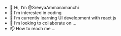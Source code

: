 - 👋 Hi, I’m @SreeyaAmmanamanchi
- 👀 I’m interested in coding
- 🌱 I’m currently learning UI development with react js
- 💞️ I’m looking to collaborate on ...
- 📫 How to reach me ...

<!---
SreeyaAmmanamanchi/SreeyaAmmanamanchi is a ✨ special ✨ repository because its `README.md` (this file) appears on your GitHub profile.
You can click the Preview link to take a look at your changes.
--->
